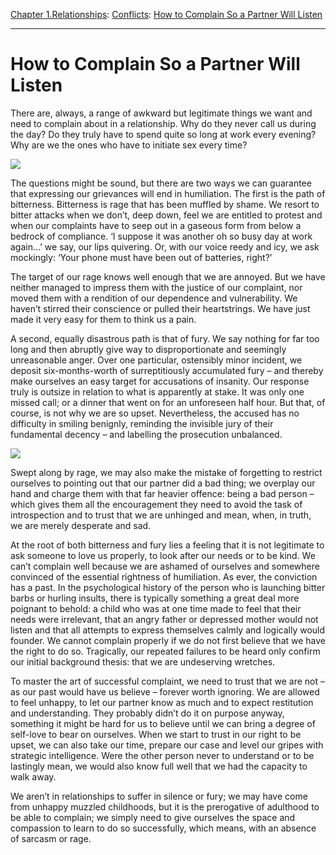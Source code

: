 [Chapter 1.Relationships](https://www.theschooloflife.com/thebookoflife/category/relationships/): [Conflicts](https://www.theschooloflife.com/thebookoflife/category/relationships/conflicts/): [How to Complain So a Partner Will Listen](https://www.theschooloflife.com/thebookoflife/how-to-complain-so-a-partner-will-hear/)

* * *

# How to Complain So a Partner Will Listen

There are, always, a range of awkward but legitimate things we want and need to complain about in a relationship. Why do they never call us during the day? Do they truly have to spend quite so long at work every evening? Why are we the ones who have to initiate sex every time?

![](https://www.theschooloflife.com/thebookoflife/wp-content/uploads/2018/04/The_Kiss_-_Gustav_Klimt_-_Google_Cultural_Institute-1021x1024.jpg)

The questions might be sound, but there are two ways we can guarantee that expressing our grievances will end in humiliation. The first is the path of bitterness. Bitterness is rage that has been muffled by shame. We resort to bitter attacks when we don’t, deep down, feel we are entitled to protest and when our complaints have to seep out in a gaseous form from below a bedrock of compliance. ‘I suppose it was another oh so busy day at work again…’ we say, our lips quivering. Or, with our voice reedy and icy, we ask mockingly: ‘Your phone must have been out of batteries, right?’

The target of our rage knows well enough that we are annoyed. But we have neither managed to impress them with the justice of our complaint, nor moved them with a rendition of our dependence and vulnerability. We haven’t stirred their conscience or pulled their heartstrings. We have just made it very easy for them to think us a pain.

A second, equally disastrous path is that of fury. We say nothing for far too long and then abruptly give way to disproportionate and seemingly unreasonable anger. Over one particular, ostensibly minor incident, we deposit six-months-worth of surreptitiously accumulated fury – and thereby make ourselves an easy target for accusations of insanity. Our response truly is outsize in relation to what is apparently at stake. It was only one missed call; or a dinner that went on for an unforeseen half hour. But that, of course, is not why we are so upset. Nevertheless, the accused has no difficulty in smiling benignly, reminding the invisible jury of their fundamental decency – and labelling the prosecution unbalanced.

![](https://www.theschooloflife.com/thebookoflife/wp-content/uploads/2018/04/Gustav_Klimt_Marie_Henneberg_1901-1902-1020x1024.jpg)

Swept along by rage, we may also make the mistake of forgetting to restrict ourselves to pointing out that our partner did a bad thing; we overplay our hand and charge them with that far heavier offence: being a bad person – which gives them all the encouragement they need to avoid the task of introspection and to trust that we are unhinged and mean, when, in truth, we are merely desperate and sad.

At the root of both bitterness and fury lies a feeling that it is not legitimate to ask someone to love us properly, to look after our needs or to be kind. We can’t complain well because we are ashamed of ourselves and somewhere convinced of the essential rightness of humiliation. As ever, the conviction has a past. In the psychological history of the person who is launching bitter barbs or hurling insults, there is typically something a great deal more poignant to behold: a child who was at one time made to feel that their needs were irrelevant, that an angry father or depressed mother would not listen and that all attempts to express themselves calmly and logically would founder. We cannot complain properly if we do not first believe that we have the right to do so. Tragically, our repeated failures to be heard only confirm our initial background thesis: that we are undeserving wretches.

To master the art of successful complaint, we need to trust that we are not – as our past would have us believe – forever worth ignoring. We are allowed to feel unhappy, to let our partner know as much and to expect restitution and understanding. They probably didn’t do it on purpose anyway, something it might be hard for us to believe until we can bring a degree of self-love to bear on ourselves. When we start to trust in our right to be upset, we can also take our time, prepare our case and level our gripes with strategic intelligence. Were the other person never to understand or to be lastingly mean, we would also know full well that we had the capacity to walk away.

We aren’t in relationships to suffer in silence or fury; we may have come from unhappy muzzled childhoods, but it is the prerogative of adulthood to be able to complain; we simply need to give ourselves the space and compassion to learn to do so successfully, which means, with an absence of sarcasm or rage.
